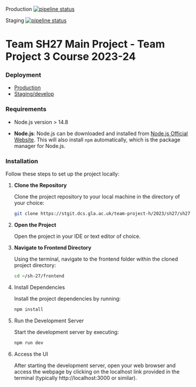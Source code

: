 Production [![pipeline status](https://stgit.dcs.gla.ac.uk/team-project-h/2023/sh27/sh27-main/badges/main/pipeline.svg)](https://stgit.dcs.gla.ac.uk/team-project-h/2023/sh27/sh27-main/-/commits/main)

Staging [![pipeline status](https://stgit.dcs.gla.ac.uk/team-project-h/2023/sh27/sh27-main/badges/develop/pipeline.svg)](https://stgit.dcs.gla.ac.uk/team-project-h/2023/sh27/sh27-main/-/commits/develop)

# Team SH27 Main Project - Team Project 3 Course 2023-24

### Deployment

- [Production](https://plotly.pietervantuijl.com)
- [Staging/develop](https://plotly-staging.pietervantuijl.com)

### Requirements

- Node.js version > 14.8

- **Node.js**: Node.js can be downloaded and installed from [Node.js Official Website](https://nodejs.org/en/download). This will also install `npm` automatically, which is the package manager for Node.js.

### Installation

Follow these steps to set up the project locally:

1. **Clone the Repository**

   Clone the project repository to your local machine in the directory of your choice:

   ```sh
   git clone https://stgit.dcs.gla.ac.uk/team-project-h/2023/sh27/sh27-main.git
   ```

2. **Open the Project**

   Open the project in your IDE or text editor of choice.

3. **Navigate to Frontend Directory**

   Using the terminal, navigate to the frontend folder within the cloned project directory:

   ```sh
   cd ~/sh-27/frontend
   ```

4. Install Dependencies

   Install the project dependencies by running:

   ```sh
   npm install
   ```

5. Run the Development Server

   Start the development server by executing:

   ```sh
   npm run dev
   ```

6. Access the UI

   After starting the development server, open your web browser and access the webpage by clicking on the localhost link provided in the terminal (typically http://localhost:3000 or similar).
